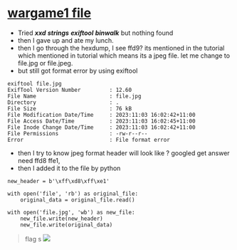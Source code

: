 # [wargame1 file](https://github.com/li-li-ge/ctf_writeups/blob/main/code/forensics_wargames/war1/file)

* Tried ***xxd*** ***strings*** ***exiftool*** ***binwalk*** but nothing found
* then I gave up and ate my lunch.
* then I go through the hexdump, I see ffd9? its mentioned in the tutorial which mentioned in tutorial which means its a jpeg file. let me change to file.jpg or file.jpeg.
* but still got format error by using exiftool

```
exiftool file.jpg 
ExifTool Version Number         : 12.60
File Name                       : file.jpg
Directory                       : .
File Size                       : 76 kB
File Modification Date/Time     : 2023:11:03 16:02:42+11:00
File Access Date/Time           : 2023:11:03 16:02:45+11:00
File Inode Change Date/Time     : 2023:11:03 16:02:42+11:00
File Permissions                : -rw-r--r--
Error                           : File format error
```

* then I try to know jpeg format header will look like ? googled get answer need ffd8 ffe1, 
* then I added it to the file by python

```
new_header = b'\xff\xd8\xff\xe1'

with open('file', 'rb') as original_file:
    original_data = original_file.read()

with open('file.jpg', 'wb') as new_file:
    new_file.write(new_header)
    new_file.write(original_data) 
```
> flag s
![](https://github.com/li-li-ge/ctf_writeups/blob/main/code/forensics_wargames/war1/file.jpg?raw=true)